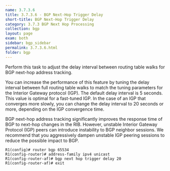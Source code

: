 ```yaml
---
name: 3.7.3.6
title: 3.7.3.6 - BGP Next-Hop Trigger Delay
short-title: BGP Next-Hop Trigger Delay
category: 3.7.3 BGP Next Hop Processing
collection: bgp
layout: page
exam: both
sidebar: bgp_sidebar
permalink: 3.7.3.6.html
folder: bgp
---
```

Perform this task to adjust the delay interval between routing table walks for BGP next-hop address tracking.

You can increase the performance of this feature by tuning the delay interval between full routing table walks to match the tuning parameters for the Interior Gateway protocol (IGP). The default delay interval is 5 seconds. This value is optimal for a fast-tuned IGP. In the case of an IGP that converges more slowly, you can change the delay interval to 20 seconds or more, depending on the IGP convergence time.

BGP next-hop address tracking significantly improves the response time of BGP to next-hop changes in the RIB. However, unstable Interior Gateway Protocol (IGP) peers can introduce instability to BGP neighbor sessions. We recommend that you aggressively dampen unstable IGP peering sessions to reduce the possible impact to BGP.
```
R1(config)# router bgp 65534
R1(config-router)# address-family ipv4 unicast
R1(config-router-af)# bgp next hop trigger delay 20
R1(config-router-af)# exit
```
